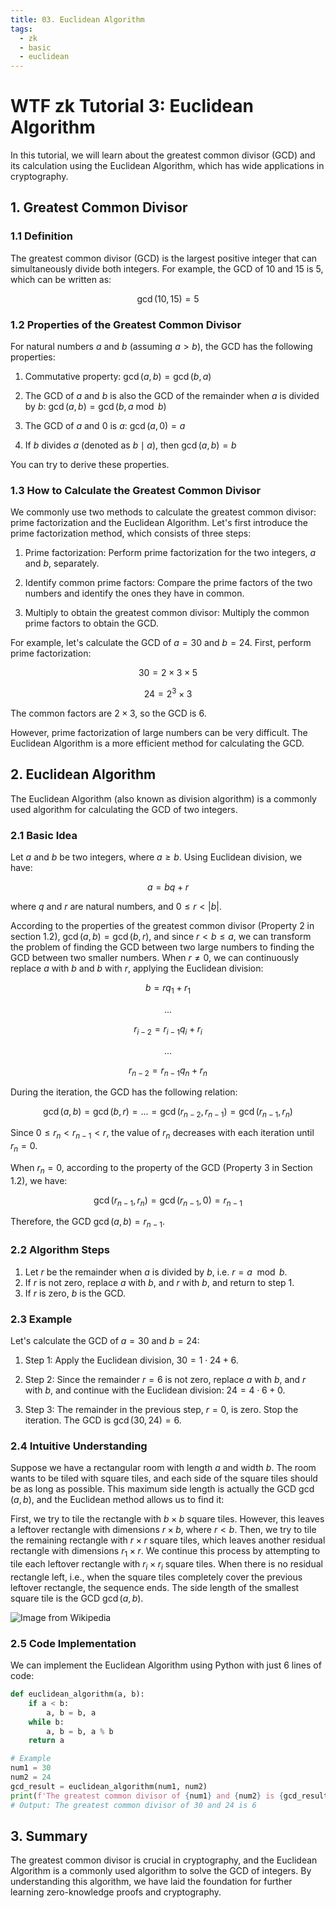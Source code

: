 ```yaml
---
title: 03. Euclidean Algorithm
tags:
  - zk
  - basic
  - euclidean
---
```


# WTF zk Tutorial 3: Euclidean Algorithm

In this tutorial, we will learn about the greatest common divisor (GCD) and its calculation using the Euclidean Algorithm, which has wide applications in cryptography.

## 1. Greatest Common Divisor

### 1.1 Definition

The greatest common divisor (GCD) is the largest positive integer that can simultaneously divide both integers. For example, the GCD of 10 and 15 is 5, which can be written as:

$$
\gcd(10, 15) = 5
$$


### 1.2 Properties of the Greatest Common Divisor

For natural numbers $a$ and $b$ (assuming $a > b$), the GCD has the following properties:

1. Commutative property: $\gcd(a, b) = \gcd(b, a)$

2. The GCD of $a$ and $b$ is also the GCD of the remainder when $a$ is divided by $b$: $\gcd(a, b) = \gcd(b, a \bmod b)$

3. The GCD of $a$ and 0 is $a$: $\gcd(a, 0) = a$

4. If $b$ divides $a$ (denoted as $b \mid a$), then $\gcd(a, b) = b$

You can try to derive these properties.

### 1.3 How to Calculate the Greatest Common Divisor

We commonly use two methods to calculate the greatest common divisor: prime factorization and the Euclidean Algorithm. Let's first introduce the prime factorization method, which consists of three steps:

1. Prime factorization: Perform prime factorization for the two integers, $a$ and $b$, separately.

2. Identify common prime factors: Compare the prime factors of the two numbers and identify the ones they have in common.

3. Multiply to obtain the greatest common divisor: Multiply the common prime factors to obtain the GCD.

For example, let's calculate the GCD of $a = 30$ and $b = 24$. First, perform prime factorization:

$$
30 = 2 \times 3 \times 5
$$


$$
24 = 2^3 \times 3
$$

The common factors are $2 \times 3$, so the GCD is 6.

However, prime factorization of large numbers can be very difficult. The Euclidean Algorithm is a more efficient method for calculating the GCD.

## 2. Euclidean Algorithm

The Euclidean Algorithm (also known as division algorithm) is a commonly used algorithm for calculating the GCD of two integers.

### 2.1 Basic Idea

Let $a$ and $b$ be two integers, where $a \geq b$. Using Euclidean division, we have:

$$
a = bq + r
$$

where $q$ and $r$ are natural numbers, and $0 \leq r \lt |b|$.

According to the properties of the greatest common divisor (Property 2 in section 1.2), $\gcd(a, b) = \gcd(b, r)$, and since $r < b \leq a$, we can transform the problem of finding the GCD between two large numbers to finding the GCD between two smaller numbers. When $r \neq 0$, we can continuously replace $a$ with $b$ and $b$ with $r$, applying the Euclidean division:

$$
b = rq_1 + r_1
$$

$$
...
$$

$$
r_{i-2} = r_{i-1}q_{i} + r_i
$$


$$
...
$$

$$
r_{n-2} = r_{n-1}q_{n} + r_n
$$

During the iteration, the GCD has the following relation:

$$
\gcd(a, b) = \gcd(b, r) = ... = \gcd(r_{n-2}, r_{n-1}) = \gcd(r_{n-1}, r_{n})
$$

Since $0 \leq r_n < r_{n-1} < r$, the value of $r_n$ decreases with each iteration until $r_n = 0$.

When $r_n = 0$, according to the property of the GCD (Property 3 in Section 1.2), we have: 

$$
\gcd(r_{n-1}, r_n) = \gcd(r_{n-1}, 0) = r_{n-1}
$$

Therefore, the GCD $\gcd(a, b) = r_{n-1}$.

### 2.2 Algorithm Steps

1. Let $r$ be the remainder when $a$ is divided by $b$, i.e. $r = a \mod b$.
2. If $r$ is not zero, replace $a$ with $b$, and $r$ with $b$, and return to step 1.
3. If $r$ is zero, $b$ is the GCD.

### 2.3 Example

Let's calculate the GCD of $a = 30$ and $b = 24$:

1. Step 1: Apply the Euclidean division, $30 = 1 \cdot 24 + 6$.

2. Step 2: Since the remainder $r = 6$ is not zero, replace $a$ with $b$, and $r$ with $b$, and continue with the Euclidean division: $24 = 4 \cdot 6 + 0$.

3. Step 3: The remainder in the previous step, $r = 0$, is zero. Stop the iteration. The GCD is $\gcd(30, 24) = 6$.

### 2.4 Intuitive Understanding

Suppose we have a rectangular room with length $a$ and width $b$. The room wants to be tiled with square tiles, and each side of the square tiles should be as long as possible. This maximum side length is actually the GCD $\gcd(a, b)$, and the Euclidean method allows us to find it:

First, we try to tile the rectangle with $b \times b$ square tiles. However, this leaves a leftover rectangle with dimensions $r \times b$, where $r < b$. Then, we try to tile the remaining rectangle with $r \times r$ square tiles, which leaves another residual rectangle with dimensions $r_1 \times r$. We continue this process by attempting to tile each leftover rectangle with $r_i \times r_i$ square tiles. When there is no residual rectangle left, i.e., when the square tiles completely cover the previous leftover rectangle, the sequence ends. The side length of the smallest square tile is the GCD $\gcd(a, b)$.

![Image from Wikipedia](./img/3-1.gif)

### 2.5 Code Implementation

We can implement the Euclidean Algorithm using Python with just 6 lines of code:

```python
def euclidean_algorithm(a, b):
    if a < b:
        a, b = b, a
    while b:
        a, b = b, a % b
    return a

# Example
num1 = 30
num2 = 24
gcd_result = euclidean_algorithm(num1, num2)
print(f'The greatest common divisor of {num1} and {num2} is {gcd_result}')
# Output: The greatest common divisor of 30 and 24 is 6
```

## 3. Summary

The greatest common divisor is crucial in cryptography, and the Euclidean Algorithm is a commonly used algorithm to solve the GCD of integers. By understanding this algorithm, we have laid the foundation for further learning zero-knowledge proofs and cryptography.